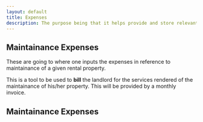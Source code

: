 ```yaml
---
layout: default
title: Expenses
description: The purpose being that it helps provide and store relevant maintaintance expenses that the renter has spent in place of landlord. In the event that the landlord does not or cannot provide the renter, property maintainance.
---
```


<section>
	<h2>Maintainance Expenses</h2>
	<p>These are going to where one inputs the expenses in reference to maintainance of a given rental property.</p>
	<p>This is a tool to be used to <strong>bill</strong> the landlord for the services rendered of the maintainance of his/her property. This will be provided by a monthly invoice.</p>
</section>

<!-- Section for expense sheet  -->
<section>
    <h2>Maintainance Expenses</h2>
    
</section>